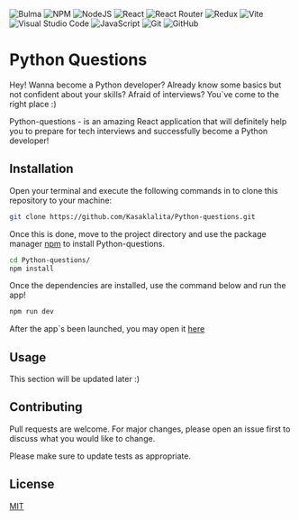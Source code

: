 ![Bulma](https://img.shields.io/badge/bulma-00D0B1?style=for-the-badge&logo=bulma&logoColor=white)
![NPM](https://img.shields.io/badge/NPM-%23000000.svg?style=for-the-badge&logo=npm&logoColor=white)
![NodeJS](https://img.shields.io/badge/node.js-6DA55F?style=for-the-badge&logo=node.js&logoColor=white)
![React](https://img.shields.io/badge/react-%2320232a.svg?style=for-the-badge&logo=react&logoColor=%2361DAFB)
![React Router](https://img.shields.io/badge/React_Router-CA4245?style=for-the-badge&logo=react-router&logoColor=white)
![Redux](https://img.shields.io/badge/redux-%23593d88.svg?style=for-the-badge&logo=redux&logoColor=white)
![Vite](https://img.shields.io/badge/vite-%23646CFF.svg?style=for-the-badge&logo=vite&logoColor=white)
![Visual Studio Code](https://img.shields.io/badge/Visual%20Studio%20Code-0078d7.svg?style=for-the-badge&logo=visual-studio-code&logoColor=white)
![JavaScript](https://img.shields.io/badge/javascript-%23323330.svg?style=for-the-badge&logo=javascript&logoColor=%23F7DF1E)
![Git](https://img.shields.io/badge/git-%23F05033.svg?style=for-the-badge&logo=git&logoColor=white)
![GitHub](https://img.shields.io/badge/github-%23121011.svg?style=for-the-badge&logo=github&logoColor=white)

# Python Questions

Hey! Wanna become a Python developer? Already know some basics but not confident about your skills? Afraid of interviews? You`ve come to the right place :)

Python-questions - is an amazing React application that will definitely help you to prepare for tech interviews and successfully become a Python developer!

## Installation

Open your terminal and execute the following commands in to clone this repository to your machine:
```bash
git clone https://github.com/Kasaklalita/Python-questions.git
```

Once this is done, move to the project directory and use the package manager [npm](https://www.npmjs.com/) to install Python-questions.

```bash
cd Python-questions/
npm install
```
Once the dependencies are installed, use the command below and run the app!
```bash
npm run dev
```

After the app`s been launched, you may open it [here](http://localhost:5173/)


## Usage

This section will be updated later :)

## Contributing

Pull requests are welcome. For major changes, please open an issue first
to discuss what you would like to change.

Please make sure to update tests as appropriate.

## License

[MIT](https://choosealicense.com/licenses/mit/)
